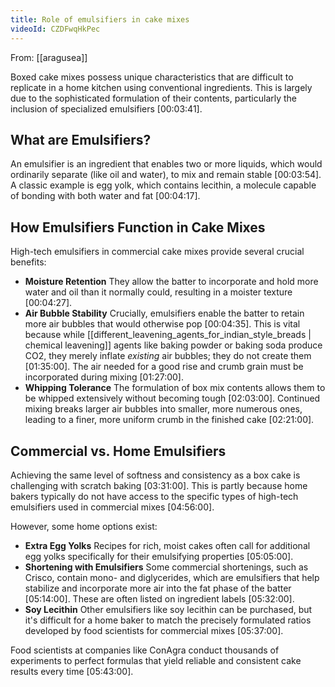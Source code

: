 ```yaml
---
title: Role of emulsifiers in cake mixes
videoId: CZDFwqHkPec
---
```


From: [[aragusea]] <br/> 

Boxed cake mixes possess unique characteristics that are difficult to replicate in a home kitchen using conventional ingredients. This is largely due to the sophisticated formulation of their contents, particularly the inclusion of specialized emulsifiers <a class="yt-timestamp" data-t="00:03:41">[00:03:41]</a>.

## What are Emulsifiers?
An emulsifier is an ingredient that enables two or more liquids, which would ordinarily separate (like oil and water), to mix and remain stable <a class="yt-timestamp" data-t="00:03:54">[00:03:54]</a>. A classic example is egg yolk, which contains lecithin, a molecule capable of bonding with both water and fat <a class="yt-timestamp" data-t="00:04:17">[00:04:17]</a>.

## How Emulsifiers Function in Cake Mixes
High-tech emulsifiers in commercial cake mixes provide several crucial benefits:
*   **Moisture Retention** They allow the batter to incorporate and hold more water and oil than it normally could, resulting in a moister texture <a class="yt-timestamp" data-t="00:04:27">[00:04:27]</a>.
*   **Air Bubble Stability** Crucially, emulsifiers enable the batter to retain more air bubbles that would otherwise pop <a class="yt-timestamp" data-t="00:04:35">[00:04:35]</a>. This is vital because while [[different_leavening_agents_for_indian_style_breads | chemical leavening]] agents like baking powder or baking soda produce CO2, they merely inflate *existing* air bubbles; they do not create them <a class="yt-timestamp" data-t="01:35:00">[01:35:00]</a>. The air needed for a good rise and crumb grain must be incorporated during mixing <a class="yt-timestamp" data-t="01:27:00">[01:27:00]</a>.
*   **Whipping Tolerance** The formulation of box mix contents allows them to be whipped extensively without becoming tough <a class="yt-timestamp" data-t="02:03:00">[02:03:00]</a>. Continued mixing breaks larger air bubbles into smaller, more numerous ones, leading to a finer, more uniform crumb in the finished cake <a class="yt-timestamp" data-t="02:21:00">[02:21:00]</a>.

## Commercial vs. Home Emulsifiers
Achieving the same level of softness and consistency as a box cake is challenging with scratch baking <a class="yt-timestamp" data-t="03:31:00">[03:31:00]</a>. This is partly because home bakers typically do not have access to the specific types of high-tech emulsifiers used in commercial mixes <a class="yt-timestamp" data-t="04:56:00">[04:56:00]</a>.

However, some home options exist:
*   **Extra Egg Yolks** Recipes for rich, moist cakes often call for additional egg yolks specifically for their emulsifying properties <a class="yt-timestamp" data-t="05:05:00">[05:05:00]</a>.
*   **Shortening with Emulsifiers** Some commercial shortenings, such as Crisco, contain mono- and diglycerides, which are emulsifiers that help stabilize and incorporate more air into the fat phase of the batter <a class="yt-timestamp" data-t="05:14:00">[05:14:00]</a>. These are often listed on ingredient labels <a class="yt-timestamp" data-t="05:32:00">[05:32:00]</a>.
*   **Soy Lecithin** Other emulsifiers like soy lecithin can be purchased, but it's difficult for a home baker to match the precisely formulated ratios developed by food scientists for commercial mixes <a class="yt-timestamp" data-t="05:37:00">[05:37:00]</a>.

Food scientists at companies like ConAgra conduct thousands of experiments to perfect formulas that yield reliable and consistent cake results every time <a class="yt-timestamp" data-t="05:43:00">[05:43:00]</a>.